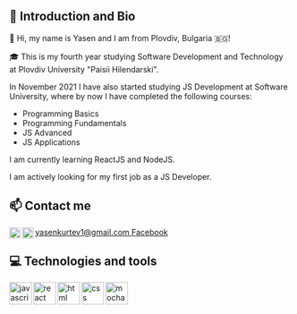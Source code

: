 ## 👋 Introduction and Bio
🧑 Hi, my name is Yasen and I am from Plovdiv, Bulgaria 🇧🇬!

🎓 This is my fourth year studying Software Development and Technology at Plovdiv University "Paisii Hilendarski".

In November 2021 I have also started studying JS Development at Software University, where by now I have completed the following courses:
- Programming Basics
- Programming Fundamentals
- JS Advanced
- JS Applications

I am currently learning ReactJS and NodeJS.

I am actively looking for my first job as a JS Developer.

## 📫 Contact me
<a href="mailto:yasenkurtev1@gmail.com">
  <img align="left" alt="gmail" width="20px" src="https://cdn-icons-png.flaticon.com/512/732/732200.png" />yasenkurtev1@gmail.com
</a>
<a href="https://www.facebook.com/yasen.kurtev.3/">
  <img align="left" alt="facebook" width="20px" src="https://cdn-icons-png.flaticon.com/512/1384/1384053.png" />Facebook
</a>

## 💻 Technologies and tools
<img align="left" alt="javascript" width="40px" src="https://cdn.jsdelivr.net/gh/devicons/devicon/icons/javascript/javascript-original.svg" />
<img align="left" alt="react" width="40px" src="https://cdn.jsdelivr.net/gh/devicons/devicon/icons/react/react-original.svg" />
<img align="left" alt="html" width="40px" src="https://cdn.jsdelivr.net/gh/devicons/devicon/icons/html5/html5-original.svg" />
<img align="left" alt="css" width="40px" src="https://cdn.jsdelivr.net/gh/devicons/devicon/icons/css3/css3-original.svg" />
<img align="left" alt="mocha" width="40px" src="https://cdn.jsdelivr.net/gh/devicons/devicon/icons/mocha/mocha-plain.svg" />

<!---
YasenKurtev/YasenKurtev is a ✨ special ✨ repository because its `README.md` (this file) appears on your GitHub profile.
You can click the Preview link to take a look at your changes.
--->
